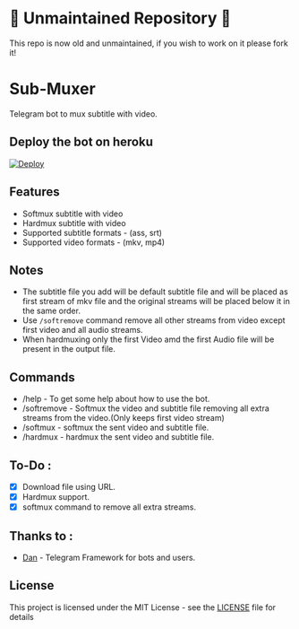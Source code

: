 # 🚧 Unmaintained Repository 🚧
This repo is now old and unmaintained, if you wish to work on it please fork it!

# Sub-Muxer
Telegram bot to mux subtitle with video.

## Deploy the bot on heroku

[![Deploy](https://www.herokucdn.com/deploy/button.svg)](https://heroku.com/deploy)

## Features
* Softmux subtitle with video
* Hardmux subtitle with video
* Supported subtitle formats - (ass, srt)
* Supported video formats - (mkv, mp4)

## Notes
* The subtitle file you add will be default subtitle file and will
  be placed as first stream of mkv file and the original streams will
  be placed below it in the same order.
* Use `/softremove` command remove all other streams from video except first video and all audio streams.
* When hardmuxing only the first Video amd the first Audio file will
  be present in the output file.
  
## Commands
* /help - To get some help about how to use the bot.
* /softremove - Softmux the video and subtitle file removing all extra streams from the video.(Only keeps first video stream)
* /softmux - softmux the sent video and subtitle file.
* /hardmux - hardmux the sent video and subtitle file.

## To-Do :

- [x] Download file using URL.
- [x] Hardmux support.
- [x] softmux command to remove all extra streams.

## Thanks to :
* [Dan](https://github.com/pyrogram/pyrogram) - Telegram Framework for bots and users.

## License

This project is licensed under the MIT License - see the [LICENSE](LICENSE) file for details

